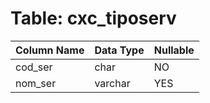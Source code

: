 # Table: cxc_tiposerv

| Column Name | Data Type | Nullable |
|-------------|-----------|----------|
| cod_ser | char | NO |
| nom_ser | varchar | YES |
